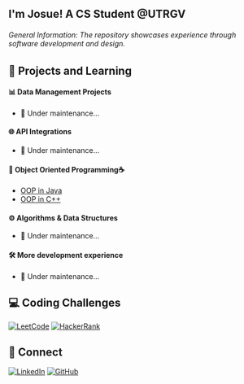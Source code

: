 ## I'm Josue! A CS Student @UTRGV

###### General Information: The repository showcases experience through software development and design.

## 📕 Projects and Learning

#### 📊 Data Management Projects
- 🐢 Under maintenance...

#### 🌐 API Integrations
- 🐢 Under maintenance...

#### 🧩 Object Oriented Programming☕️ 
- [OOP in Java](https://github.com/jlndvr/Java-REPO)
- [OOP in C++]()

#### ⚙️ Algorithms & Data Structures
- 🐢 Under maintenance... 

#### 🛠️ More development experience 
- 🐢 Under maintenance...

## 💻 Coding Challenges
[![LeetCode](https://img.shields.io/badge/LeetCode-Python_Solutions-FFA116?style=flat-square&logo=leetcode)](https://github.com/jlndvr/LeetCode-Python)
[![HackerRank](https://img.shields.io/badge/HackerRank-Python_Solutions-2EC866?style=flat-square&logo=hackerrank)](https://github.com/jlndvr/HackerRank-Python)

## 🤝 Connect
[![LinkedIn](https://img.shields.io/badge/LinkedIn-Connect-0A66C2?style=for-the-badge&logo=linkedin)](https://linkedin.com/in/jlndvr)
[![GitHub](https://img.shields.io/badge/GitHub-Follow-181717?style=for-the-badge&logo=github)](https://github.com/jlndvr)
